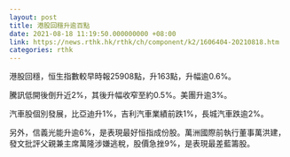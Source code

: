 ```yaml
---
layout: post
title: 港股回穩升逾百點
date: 2021-08-18 11:19:50.000000000 +08:00
link: https://news.rthk.hk/rthk/ch/component/k2/1606404-20210818.htm
categories: rthk
---
```


港股回穩，恒生指數較早時報25908點，升163點，升幅逾0.6%。

騰訊低開後倒升近2%，其後升幅收窄至約0.5%。美團升逾3%。

汽車股個別發展，比亞迪升1%，吉利汽車業績前跌1%，長城汽車跌逾2%。

另外，信義光能升逾6%，是表現最好恒指成份股。萬洲國際前執行董事萬洪建，發文批評父親兼主席萬隆涉嫌逃稅，股價急挫9%，是表現最差藍籌股。
